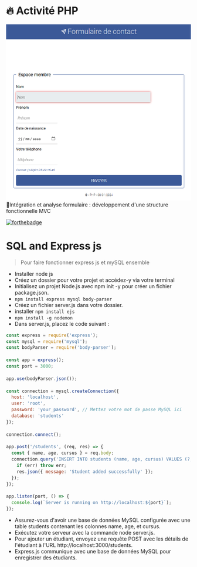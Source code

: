 # 🔥 Activité PHP 
![cover](./public/asset/cover.PNG)
🚀Intégration et analyse formulaire : développement d'une structure fonctionnelle MVC

[![forthebadge](https://forthebadge.com/images/badges/built-by-developers.svg)](https://forthebadge.com)
# SQL and Express js
> Pour faire fonctionner express js et mySQL ensemble 
* Installer node js
* Créez un dossier pour votre projet et accédez-y via votre terminal
* Initialisez un projet Node.js avec npm init -y pour créer un fichier package.json.
* ```npm install express mysql body-parser```
* Créez un fichier server.js dans votre dossier.
* installer ```npm install ejs```
* ```npm install -g nodemon```
* Dans server.js, placez le code suivant :
```js
const express = require('express');
const mysql = require('mysql');
const bodyParser = require('body-parser');

const app = express();
const port = 3000;

app.use(bodyParser.json());

const connection = mysql.createConnection({
  host: 'localhost',
  user: 'root',
  password: 'your_password', // Mettez votre mot de passe MySQL ici
  database: 'students'
});

connection.connect();

app.post('/students', (req, res) => {
  const { name, age, cursus } = req.body;
  connection.query('INSERT INTO students (name, age, cursus) VALUES (?, ?, ?)', [name, age, cursus], (err, result) => {
    if (err) throw err;
    res.json({ message: 'Student added successfully' });
  });
});

app.listen(port, () => {
  console.log(`Server is running on http://localhost:${port}`);
});
```
* Assurez-vous d'avoir une base de données MySQL configurée avec une table students contenant les colonnes name, age, et cursus.
* Exécutez votre serveur avec la commande node server.js.
* Pour ajouter un étudiant, envoyez une requête POST avec les détails de l'étudiant à l'URL http://localhost:3000/students.
* Express.js communique avec une base de données MySQL pour enregistrer des étudiants.


